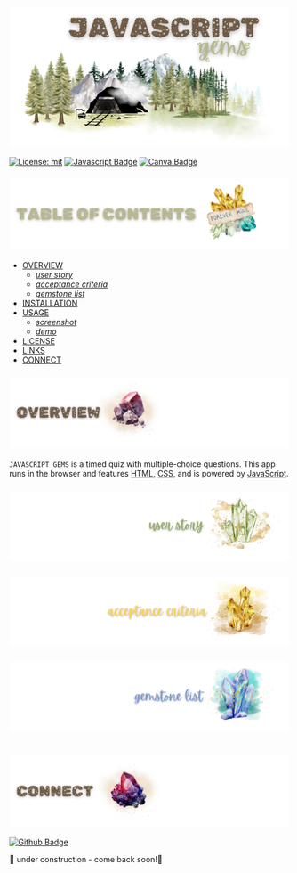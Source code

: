 <p align="center">
<img src="./mining-camp/branding/header.png"/>
</p>

[![License: mit](https://img.shields.io/badge/license-mit-beige)](https://opensource.org/licenses/MIT) 
[![Javascript Badge](https://img.shields.io/badge/javascript-peru.svg?&logo=javascript&logoColor=white)](https://javascript.com/)
[![Canva Badge](https://img.shields.io/badge/canva-chocolate.svg?&logo=Canva&logoColor=white)](https://canva.com/)

### ![table-of-contents](./mining-camp/branding/toc.png)

  - [OVERVIEW](#overview)
    - [*user story*](#user-story)
    - [*acceptance criteria*](#acceptance-criteria)
    - [*gemstone list*](#gem-list)
  - [INSTALLATION](#installation)
  - [USAGE](#usage)
    - [*screenshot*](#screenshot)
    - [*demo*](#demo)
  - [LICENSE](#license)
  - [LINKS](#links)
  - [CONNECT](#connect)

  ### ![overview](./mining-camp/branding/1.png)

`JAVASCRIPT GEMS` is a timed quiz with multiple-choice questions. This app runs in the browser and features [HTML](https://developer.mozilla.org/en-US/docs/Web/HTML), [CSS](https://www.w3.org/Style/CSS/Overview.en.html#:~:text=What%20is%20CSS%3F,from%20the%20CSS%20working%20group.), and is powered by [JavaScript](https://www.javascript.com/).

### ![user-story](./mining-camp/branding/9.png)
<!-- <p align="center">
  <img src="./mining-camp/branding/user-story.png"/>
</p> -->

### ![acceptance-criteria](./mining-camp/branding/10.png)
<!-- <p align="center">
  <img src="./mining-camp/branding/ac.png"/>
</p> -->

### ![probe-list](./mining-camp/branding/11.png)
<!-- <p align="center">
  <img src="./mining-camp/branding/gem-list.png"/>
</p> -->

#
<!-- 
### ![installation](./mining-camp/branding/2.png)

#

### ![usage](./mining-camp/branding/3.png)

### ![screenshot](./mining-camp/branding/12.png)
        
### ![demo](./mining-camp/branding/13.png)

#

### ![license](./mining-camp/branding/5.png)

##### [mit license](./LICENSE)


### ![links](./mining-camp/branding/6.png)

##### [*github repo*](https://github.com/christiecamp/js-gems) -->

### ![connect](./mining-camp/branding/7.png)

[![Github Badge](https://img.shields.io/badge/christiecamp-darkred.svg?&logo=Github&logoColor=white)](https://github.com/christiecamp/js-gems)



🚧  under construction - come back soon!🚜